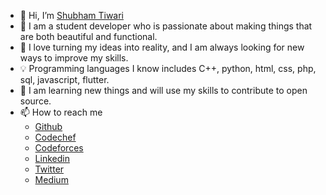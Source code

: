 - 👋 Hi, I’m [Shubham Tiwari](https://github.com/blaze2004)
- :man:  I am a student developer who is passionate about making things that are both beautiful and functional.
- 👀 I love turning my ideas into reality, and I am always looking for new ways to improve my skills.
- :bulb: Programming languages I know includes C++, python, html, css, php, sql, javascript, flutter.
- 🌱 I am learning new things and will use my skills to contribute to open source.
- 📫 How to reach me
  * [Github](https://github.com/blaze2004)
  * [Codechef](https://www.codechef.com/users/blaze2004)
  * [Codeforces](https://codeforces.com/profile/blaze2004)
  * [Linkedin](https://www.linkedin.com/in/blaze2004)
  * [Twitter](https://twitter.com/blaze06112004)
  * [Medium](https://blaze2004.medium.com)
<!---
ShubhamTiwari25/ShubhamTiwari25 is a ✨ special ✨ repository because its `README.md` (this file) appears on your GitHub profile.
You can click the Preview link to take a look at your changes.
--->
